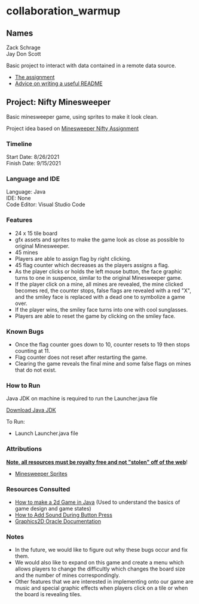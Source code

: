 # collaboration_warmup
## Names

Zack Schrage  
Jay Don Scott

Basic project to interact with data contained in a remote data source.

- [The assignment](https://sites.duke.edu/compsci_390_01_f21/collaboration-warmup-project/)
- [Advice on writing a useful README](https://bulldogjob.com/news/449-how-to-write-a-good-readme-for-your-github-project)

## Project: Nifty Minesweeper
Basic minesweeper game, using sprites to make it look clean.  
  
Project idea based on [Minesweeper Nifty Assignment](http://nifty.stanford.edu/2004/LehmanMinesweeper/)

### Timeline

Start Date: 8/26/2021  
Finish Date: 9/15/2021

### Language and IDE
Language: Java  
IDE: None  
Code Editor: Visual Studio Code

### Features
- 24 x 15 tile board  
- gfx assets and sprites to make the game look as close as possible to original Minesweeper.
- 45 mines
- Players are able to assign flag by right clicking.
- 45 flag counter which decreases as the players assigns a flag.
- As the player clicks or holds the left mouse button, the face graphic turns to one in suspence, similar to the original Minesweeper game.
- If the player click on a mine, all mines are revealed, the mine clicked becomes red, the counter stops, false flags are revealed with a red "X", and the smiley face is replaced with a dead one to symbolize a game over.
- If the player wins, the smiley face turns into one with cool sunglasses.
- Players are able to reset the game by clicking on the smiley face.

### Known Bugs
- Once the flag counter goes down to 10, counter resets to 19 then stops counting at 11.
- Flag counter does not reset after restarting the game.
- Clearing the game reveals the final mine and some false flags on mines that do not exist. 

### How to Run
Java JDK on machine is required to run the Launcher.java file
  
[Download Java JDK](https://www.oracle.com/java/technologies/downloads/#jdk17)

To Run:  
- Launch Launcher.java file
  
### Attributions
**[Note, all resources must be royalty free and not "stolen" off of the web](https://thenextweb.com/basics/2020/09/01/google-search-find-free-images/)**!
- [Minesweeper Sprites](https://www.spriters-resource.com/pc_computer/minesweeper/sheet/19849/)

### Resources Consulted 
- [How to make a 2d Game in Java](https://learncodebygaming.com/blog/how-to-make-a-video-game-in-java-2d-basics) (Used to understand the basics of game design and game states)
- [How to Add Sound During Button Press](http://suavesnippets.blogspot.com/2011/06/add-sound-on-jbutton-click-in-java.html)
- [Graphics2D Oracle Documentation](https://docs.oracle.com/javase/7/docs/api/java/awt/Graphics2D.html)

### Notes
- In the future, we would like to figure out why these bugs occur and fix them. 
- We would also like to expand on this game and create a menu which allows players to change the difficultly which changes the board size and the number of mines correspondingly.
- Other features that we are interested in implementing onto our game are music and special graphic effects when players click on a tile or when the board is revealing tiles.

